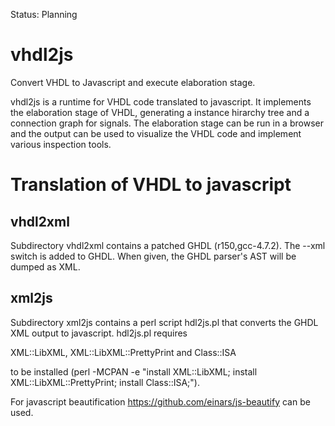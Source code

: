 Status: Planning

# vhdl2js

Convert VHDL to Javascript and execute elaboration stage.

vhdl2js is a runtime for VHDL code translated to javascript.
It implements the elaboration stage of VHDL, generating a instance hirarchy tree
and a connection graph for signals. The elaboration stage can be run in a 
browser and the output can be used to visualize the VHDL code and implement
various inspection tools.

# Translation of VHDL to javascript

## vhdl2xml

Subdirectory vhdl2xml contains a patched GHDL (r150,gcc-4.7.2). The --xml switch is added
to GHDL. When given, the GHDL parser's AST will be dumped as XML.

## xml2js

Subdirectory xml2js contains a perl script hdl2js.pl that converts the GHDL XML output to javascript. 
hdl2js.pl requires 

XML::LibXML, 
XML::LibXML::PrettyPrint and 
Class::ISA 

to be installed 
(perl -MCPAN -e "install XML::LibXML; install XML::LibXML::PrettyPrint; install Class::ISA;").

For javascript beautification https://github.com/einars/js-beautify can be used.

